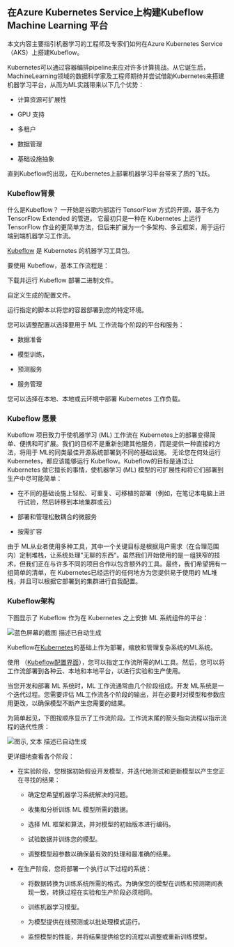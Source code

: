 ## 在Azure Kubernetes Service上构建Kubeflow Machine Learning 平台

本文内容主要指引机器学习的工程师及专家们如何在Azure Kubernetes Service（AKS）上搭建Kubeflow。

Kubernetes可以通过容器编排pipeline来应对许多计算挑战。从它诞生后，MachineLearning领域的数据科学家及工程师期待并尝试借助Kubernetes来搭建机器学习平台，从而为ML实践带来以下几个优势：

-   计算资源可扩展性

-   GPU 支持

-   多租户

-   数据管理

-   基础设施抽象

 直到Kubeflow的出现，在Kubernetes上部署机器学习平台带来了质的飞跃。
 

###  **Kubeflow背景**

 什么是Kubeflow？
 一开始是谷歌内部运行 TensorFlow 方式的开源，基于名为 TensorFlow
 Extended 的管道。 它最初只是一种在 Kubernetes 上运行 TensorFlow
 作业的更简单方法，但后来扩展为一个多架构、多云框架，用于运行端到端机器学习工作流。

 [Kubeflow](https://www.kubeflow.org/) 是 Kubernetes 的机器学习工具包。

 要使用 Kubeflow，基本工作流程是：

 下载并运行 Kubeflow 部署二进制文件。

 自定义生成的配置文件。

 运行指定的脚本以将您的容器部署到您的特定环境。

 您可以调整配置以选择要用于 ML 工作流每个阶段的平台和服务：

-    数据准备

-    模型训练，

-    预测服务

-    服务管理

 您可以选择在本地、本地或云环境中部署 Kubernetes 工作负载。

### Kubeflow 愿景

Kubeflow 项目致力于使机器学习 (ML) 工作流在 Kubernetes上的部署变得简单、便携和可扩展。我们的目标不是重新创建其他服务，而是提供一种直接的方法，将用于 ML的同类最佳开源系统部署到不同的基础设施。 无论您在何处运行
Kubernetes，都应该能够运行 Kubeflow。Kubeflow的目标是通过让 Kubernetes 做它擅长的事情，使机器学习 (ML)
模型的可扩展性和将它们部署到生产中尽可能简单：

-   在不同的基础设施上轻松、可重复、可移植的部署（例如，在笔记本电脑上进行试验，然后转移到本地集群或云）

-    部署和管理松散耦合的微服务

-    按需扩容

由于 ML从业者使用多种工具，其中一个关键目标是根据用户需求（在合理范围内）定制堆栈，让系统处理"无聊的东西"。虽然我们开始使用的是一组狭窄的技术，但我们正在与许多不同的项目合作以包含额外的工具。最终，我们希望拥有一组简单的清单，在 Kubernetes已经运行的任何地方为您提供易于使用的 ML堆栈，并且可以根据它部署到的集群进行自我配置。

###  **Kubeflow架构**

下图显示了 Kubeflow 作为在 Kubernetes 之上安排 ML 系统组件的平台：

![蓝色屏幕的截图
描述已自动生成](media/kubeflow-overview-platform-diagram.svg)

Kubeflow在[Kubernetes](https://kubernetes.io/)的基础上作为部署，缩放和管理复杂系统的ML系统。

使用 （[Kubeflow配置界面](https://www.kubeflow.org/docs/started/architecture/#interfaces)），您可以指定工作流所需的ML工具。然后，您可以将工作流部署到各种云、本地和本地平台，以进行实验和生产使用。

当您开发和部署 ML 系统时，ML 工作流通常由几个阶段组成。开发 ML系统是一个迭代过程。您需要评估 ML工作流各个阶段的输出，并在必要时对模型和参数应用更改，以确保模型不断产生您需要的结果。

为简单起见，下图按顺序显示了工作流阶段。工作流末尾的箭头指向流程以指示流程的迭代性质：

![图示, 文本
描述已自动生成](media/kubeflow-overview-workflow-diagram-1.svg)



更详细地查看各个阶段：

-   在实验阶段，您根据初始假设开发模型，并迭代地测试和更新模型以产生您正在寻找的结果：

    -   确定您希望机器学习系统解决的问题。

    -   收集和分析训练 ML 模型所需的数据。

    -   选择 ML 框架和算法，并对模型的初始版本进行编码。

    -   试验数据并训练您的模型。

    -   调整模型超参数以确保最有效的处理和最准确的结果。

-   在生产阶段，您将部署一个执行以下过程的系统：

    -   将数据转换为训练系统所需的格式。为确保您的模型在训练和预测期间表现一致，转换过程在实验和生产阶段必须相同。

    -   训练机器学习模型。

    -   为模型提供在线预测或以批处理模式运行。

    -   监控模型的性能，并将结果提供给您的流程以调整或重新训练模型。
